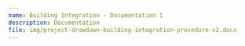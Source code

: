 ```yaml
---
name: Building Integration - Documentation 1
description: Documentation
file: img/project-drawdown-building-integration-procedure-v2.docx
---
```


